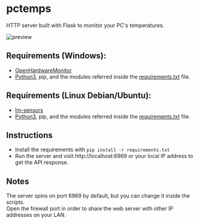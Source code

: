 # pctemps

HTTP server built with Flask to monitor your PC's temperatures.

![preview](https://user-images.githubusercontent.com/38985346/139605334-e00fa7cd-9125-41a4-b404-8ebc89c84a45.png)

## Requirements (Windows):  
- [OpenHardwareMonitor](https://openhardwaremonitor.org/)
- [Python3](https://www.python.org/downloads/), pip, and the modules referred inside the [requirements.txt](https://github.com/gabacode/pctemps/blob/main/server/Windows/requirements.txt) file.

## Requirements (Linux Debian/Ubuntu):
- [lm-sensors](https://packages.debian.org/sid/lm-sensors)
- [Python3](https://www.python.org/downloads/), pip, and the modules referred inside the [requirements.txt](https://github.com/gabacode/pctemps/blob/main/server/Linux/requirements.txt) file.

## Instructions
- Install the requirements with `pip install -r requirements.txt`
- Run the server and visit http://localhost:6969 or your local IP address to get the API response.

## Notes
The server spins on port 6969 by default, but you can change it inside the scripts.  
Open the firewall port in order to share the web server with other IP addresses on your LAN.
